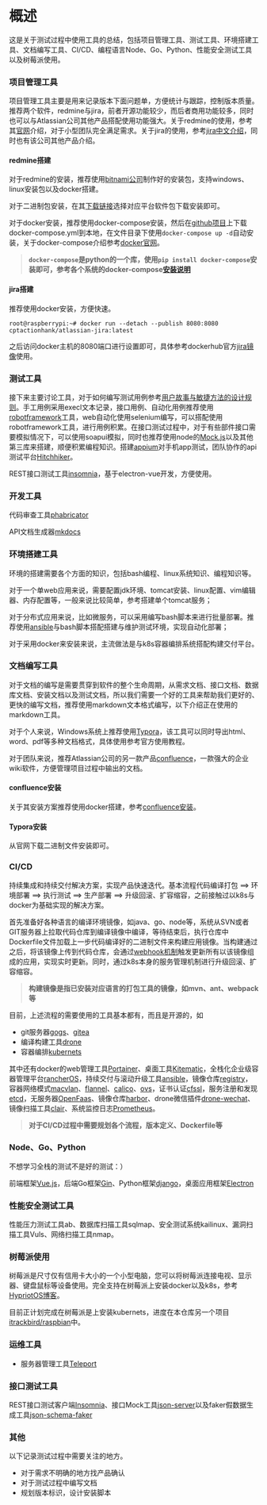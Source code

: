 # 概述

这是关于测试过程中使用工具的总结，包括项目管理工具、测试工具、环境搭建工具、文档编写工具、CI/CD、编程语言Node、Go、Python、性能安全测试工具以及树莓派使用。

### 项目管理工具

项目管理工具主要是用来记录版本下面问题单，方便统计与跟踪，控制版本质量。推荐两个软件，redmine与jira，前者开源功能较少，而后者商用功能较多，同时也可以与Atlassian公司其他产品搭配使用功能强大。关于redmine的使用，参考其[官网](http://www.redmine.org/)介绍，对于小型团队完全满足需求。关于jira的使用，参考[jira中文介绍](http://www.confluence.cn/dashboard.action)，同时也有该公司其他产品介绍。

#### redmine搭建

对于redmine的安装，推荐使用[bitnami公司](https://bitnami.com/)制作好的安装包，支持windows、linux安装包以及docker搭建。

对于二进制包安装，在其[下载链接](https://bitnami.com/stack/redmine)选择对应平台软件包下载安装即可。

对于docker安装，推荐使用docker-compose安装，然后在[github项目](https://github.com/bitnami/bitnami-docker-redmine)上下载docker-compose.yml到本地，在文件目录下使用`docker-compose up -d`自动安装，关于docker-compose介绍参考[docker官网](https://www.docker.com/)。

> **`docker-compose`是python的一个库，使用`pip install docker-compose`安装即可，参考各个系统的docker-compose[安装说明](https://docs.docker.com/compose/install/)**

#### jira搭建

推荐使用docker安装，方便快速。

```shell
root@raspberrypi:~# docker run --detach --publish 8080:8080 cptactionhank/atlassian-jira:latest
```

之后访问docker主机的8080端口进行设置即可，具体参考dockerhub官方[jira镜像](https://hub.docker.com/r/cptactionhank/atlassian-jira/)使用。

### 测试工具

接下来主要讨论工具，对于如何编写测试用例参考[用户故事与敏捷方法的设计规则](https://www.cnblogs.com/mixiaobo/archive/2008/11/03/1325809.html)。手工用例采用execl文本记录，接口用例、自动化用例推荐使用[robotframework](http://robotframework.org/)工具，web自动化使用selenium编写，可以搭配使用robotframework工具，进行用例积累。在接口测试过程中，对于有些部件接口需要模拟情况下，可以使用soapui模拟，同时也推荐使用node的[Mock.js](https://github.com/nuysoft/Mock)以及其他第三库来搭建，顺便积累编程知识。搭建[appium](http://www.cnblogs.com/Mushishi_xu/p/7685897.html)对手机app测试，团队协作的api测试平台[Hitchhiker](https://gitee.com/iwxiaot/Hitchhiker)。

REST接口测试工具[insomnia](https://github.com/getinsomnia/insomnia)，基于electron-vue开发，方便使用。

### 开发工具

代码审查工具[phabricator](https://github.com/phacility/phabricator)

API文档生成器[mkdocs](https://github.com/mkdocs/mkdocs.git)

### 环境搭建工具

环境的搭建需要各个方面的知识，包括bash编程、linux系统知识、编程知识等。

对于一个单web应用来说，需要配置jdk环境、tomcat安装、linux配置、vim编辑器、内存配置等，一般来说比较简单，参考搭建单个tomcat服务；

对于分布式应用来说，比如微服务，可以采用编写bash脚本来进行批量部署。推荐使用[ansible](http://docs.ansible.com/ansible/latest/index.html)与bash脚本搭配搭建与维护测试环境，实现自动化部署；

对于采用docker来安装来说，主流做法是与k8s容器编排系统搭配构建交付平台。

### 文档编写工具

对于文档的编写是需要贯穿到软件的整个生命周期，从需求文档、接口文档、数据库文档、安装文档以及测试文档，所以我们需要一个好的工具来帮助我们更好的、更快的编写文档，推荐使用markdown文本格式编写，以下介绍正在使用的markdown工具。

对于个人来说，Windows系统上推荐使用[Typora](https://www.typora.io/)，该工具可以同时导出html、word、pdf等多种文档格式，具体使用参考官方使用教程。

对于团队来说，推荐Atlassian公司的另一款产品[confluence](http://www.confluence.cn/)，一款强大的企业wiki软件，方便管理项目过程中输出的文档。	

#### confluence安装

关于其安装方案推荐使用docker搭建，参考[confluence安装](http://wuyijun.cn/shi-yong-dockerfang-shi-an-zhuang-he-yun-xing-confluence/)。

#### Typora安装

从官网下载二进制文件安装即可。

### CI/CD

持续集成和持续交付解决方案，实现产品快速迭代。基本流程代码编译打包 ==> 环境部署 ==> 执行测试 ==> 生产部署 ==> 升级回滚、扩容缩容，之前接触过以k8s与docker为基础实现的解决方案。

首先准备好各种语言的编译环境镜像，如java、go、node等，系统从SVN或者GIT服务器上拉取代码仓库到编译镜像中编译，等待结束后，执行仓库中Dockerfile文件加载上一步代码编译好的二进制文件来构建应用镜像。当构建通过之后，将该镜像上传到代码仓库，会通过[webhook机制](https://github.com/adnanh/webhook)触发更新所有以该镜像组成的应用，实现实时更新。同时，通过k8s本身的服务管理机制进行升级回滚、扩容缩容。

> **构建镜像是指已安装对应语言的打包工具的镜像，如mvn、ant、webpack等**

目前，上述流程的需要使用的工具基本都有，而且是开源的，如

* git服务器[gogs](https://gogs.io/)、[gitea](https://gitea.io/zh-CN/)
* 编译构建工具[drone](https://github.com/drone/drone)
* 容器编排[kubernets](https://kubernetes.io/)

其中还有docker的web管理工具[Portainer](https://github.com/portainer/portainer)、桌面工具[Kitematic](https://kitematic.com/)，全栈化企业级容器管理平台[rancherOS](https://www.cnrancher.com/)，持续交付与滚动升级工具[ansible](http://www.ansible.com.cn/)，镜像仓库[registry](https://docs.docker.com/registry/)，容器网络模式[macvlan](https://docs.docker.com/engine/userguide/networking/get-started-macvlan/)、[flannel](https://coreos.com/flannel/docs/latest/)、[calico](https://www.projectcalico.org/)、[ovs](https://github.com/openvswitch/ovs)，证书认证[cfssl](http://blog.simlinux.com/archives/1953.html)，服务注册和发现[etcd](https://coreos.com/etcd/docs/latest/docs.html#documentation)，无服务器[OpenFaas](https://github.com/openfaas/faas)、镜像仓库[harbor](https://github.com/vmware/harbor/blob/master/docs/installation_guide.md)、drone微信插件[drone-wechat](https://github.com/clem109/drone-wechat)、镜像扫描工具[clair](https://github.com/coreos/clair#kubernetes)、系统监控日志[Prometheus](https://github.com/prometheus/prometheus)。

> **对于CI/CD过程中需要规划各个流程，版本定义、Dockerfile等**

### Node、Go、Python

不想学习全栈的测试不是好的测试：）

前端框架[Vue.js](https://github.com/vuejs/vue)，后端Go框架[Gin](https://github.com/gin-gonic/gin)、Python框架[django](https://github.com/django/django)，桌面应用框架[Electron](https://github.com/electron/electron)

### 性能安全测试工具

性能压力测试工具ab、数据库扫描工具sqlmap、安全测试系统kailinux、漏洞扫描工具Vuls、网络扫描工具nmap。 

### 树莓派使用

树莓派是尺寸仅有信用卡大小的一个小型电脑，您可以将树莓派连接电视、显示器、键盘鼠标等设备使用。完全支持在树莓派上安装docker以及k8s，参考[HypriotOS博客](https://blog.hypriot.com/post/setup-kubernetes-raspberry-pi-cluster/)。

目前正计划完成在树莓派是上安装kubernets，进度在本仓库另一个项目[itrackbird/raspbian](https://github.com/itrackbird/raspbian/tree/master/kubernets)中。

### 运维工具

* 服务器管理工具[Teleport](http://teleport.eomsoft.net/)

### 接口测试工具

REST接口测试客户端[Insomnia](https://github.com/getinsomnia/insomnia)、接口Mock工具[json-server](https://github.com/typicode/json-server)以及faker假数据生成工具[json-schema-faker](https://github.com/json-schema-faker/json-schema-faker)

### 其他

以下记录测试过程中需要关注的地方。

* 对于需求不明确的地方找产品确认
* 对于测试过程中编写文档
* 规划版本标识，设计安装脚本


